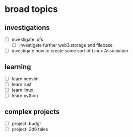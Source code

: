 # broad topics

## investigations
- [ ] investigate ipfs
  - [ ] investigate further web3.storage and filebase
- [ ] investigate how to create some sort of Linux Association

## learning
- [ ] learn neovim
- [ ] learn rust
- [ ] learn linux
- [ ] learn python

## complex projects
- [ ] project: budgr
- [ ] project: 2d6 tales
